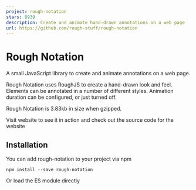 ```yaml
---
project: rough-notation
stars: 8939
description: Create and animate hand-drawn annotations on a web page
url: https://github.com/rough-stuff/rough-notation
---
```


Rough Notation
==============

A small JavaScript library to create and animate annotations on a web page.

Rough Notation uses RoughJS to create a hand-drawn look and feel. Elements can be annotated in a number of different styles. Animation duration can be configured, or just turned off.

Rough Notation is 3.83kb in size when gzipped.

Visit website to see it in action and check out the source code for the website

Installation
------------

You can add rough-notation to your project via npm

```
npm install --save rough-notation
```

Or load the ES module directly

<script type\="module" src\="https://unpkg.com/rough-notation?module"\></script\>

Or load the IIFE version which created a `RoughNotation` object in your scope.

<script src\="https://unpkg.com/rough-notation/lib/rough-notation.iife.js"\></script\>

Usage
-----

Create an `annotation` object by passing the element to annotate, and a config to describe the annotation style. Once you have the annotation object, you can call `show()` on it to show the annotation

import { annotate } from 'rough-notation';
// Or using unpkg
// import { annotate } from 'https://unpkg.com/rough-notation?module';

const e \= document.querySelector('#myElement');
const annotation \= annotate(e, { type: 'underline' });
annotation.show();

_Note: This will add an SVG element as a sibling to the element, which may be troublesome in certain situations like in a `<table>`. You may want to create an inner `<span>` or `<div>` for the content to annotate._

Annotation Group
----------------

rough-notation provides a way to order the animation of annotations by creating an annotation-group. Pass the list of annotations to create a group. When show is called on the group, the annotations are animated in order.

import { annotate, annotationGroup } from 'rough-notation';

const a1 \= annotate(document.querySelector('#e1'), { type: 'underline' });
const a2 \= annotate(document.querySelector('#e3'), { type: 'box' });
const a3 \= annotate(document.querySelector('#e3'), { type: 'circle' });

const ag \= annotationGroup(\[a3, a1, a2\]);
ag.show();

Live examples
-------------

I have created some basic examples on Glitch for you to remix and play with the code:

Basic demo

Annotation group demo

Configuring the Annotation
--------------------------

When you create an annotation object, you pass in a config. The config only has one mandatory field, which is the `type` of the annotation. But you can configure the annotation in many ways.

#### type

This is a mandatory field. It sets the annotation style. Following are the list of supported annotation types:

-   **underline**: This style creates a sketchy underline below an element.
-   **box**: This style draws a box around the element.
-   **circle**: This style draws a circle around the element.
-   **highlight**: This style creates a highlight effect as if marked by a highlighter.
-   **strike-through**: This style draws horizontal lines through the element.
-   **crossed-off**: This style draws an 'X' across the element.
-   **bracket**: This style draws a bracket around an element, usually a paragraph of text. By default on the right side, but can be configured to any or all of _left, right, top, bottom_.

#### animate

Boolean property to turn on/off animation when annotating. Default value is `true`.

#### animationDuration

Duration of the animation in milliseconds. Default is `800ms`.

#### color

String value representing the color of the annotation sketch. Default value is `currentColor`.

#### strokeWidth

Width of the annotation strokes. Default value is `1`.

#### padding

Padding between the element and roughly where the annotation is drawn. Default value is `5` (in pixels). If you wish to specify different `top`, `left`, `right`, `bottom` paddings, you can set the value to an array akin to CSS style padding `[top, right, bottom, left]` or just `[top & bottom, left & right]`.

#### multiline

This property only applies to inline text. To annotate multiline text (each line separately), set this property to `true`.

#### iterations

By default annotations are drawn in two iterations, e.g. when underlining, drawing from left to right and then back from right to left. Setting this property can let you configure the number of iterations.

#### brackets

Value could be a string or an array of strings, each string being one of these values: **left, right, top, bottom**. When drawing a bracket, this configures which side(s) of the element to bracket. Default value is `right`.

#### rtl

By default annotations are drawn from left to right. To start with right to left, set this property to `true`.

Annotation Object
-----------------

When you call the `annotate` function, you get back an annotation object, which has the following methods:

#### isShowing(): boolean

Returns if the annotation is showing

#### show()

Draws the annotation. If the annotation is set to animate (default), it will animate the drawing. If called again, it will re-render the annotation, updating any size or location changes.

\*Note: to reanimate the annotation, call `hide()` and then `show()` again.

#### hide()

Hides the annotation if showing. This is not animated.

#### remove()

Unlinks the annotation from the element.

#### Updating styles

All the properties in the configuration are also exposed in this object. e.g. if you'd like to change the color, you can do that after the annotation has been drawn.

const e \= document.querySelector('#myElement');
const annotation \= annotate(e, { type: 'underline', color: 'red' });
annotation.show();
annotation.color \= 'green';

_Note: the type of the annotation cannot be changed. Create a new annotation for that._

Annotation Group Object
-----------------------

When you call the `annotationGroup` function, you get back an annotation group object, which has the following methods:

#### show()

Draws all the annotations in order. If the annotation is set to animate (default), it will animate the drawing.

#### hide()

Hides all the annotations if showing. This is not animated.

Wrappers
--------

Others have created handy Rough Notation wrappers for multiple libraries and frameworks:

-   React Rough Notation
-   Svelte Rough Notation
-   Vue Rough Notation
-   Web Component Rough Notation
-   Angular Rough Notation

Contributors
------------

### Financial Contributors

Become a financial contributor and help us sustain our community. \[Contribute\]

#### Individuals

#### Organizations

Support this project with your organization. Your logo will show up here with a link to your website. \[Contribute\]
